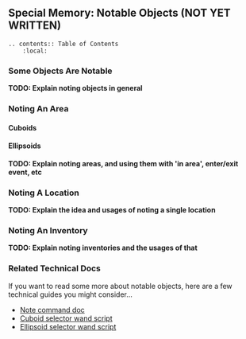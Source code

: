 Special Memory: Notable Objects (NOT YET WRITTEN)
-------------------------------

```eval_rst
.. contents:: Table of Contents
    :local:
```

### Some Objects Are Notable

**TODO: Explain noting objects in general**

### Noting An Area

#### Cuboids

#### Ellipsoids

**TODO: Explain noting areas, and using them with 'in area', enter/exit event, etc**

### Noting A Location

**TODO: Explain the idea and usages of noting a single location**

### Noting An Inventory

**TODO: Explain noting inventories and the usages of that**

### Related Technical Docs

If you want to read some more about notable objects, here are a few technical guides you might consider...

- [Note command doc](https://one.denizenscript.com/denizen/cmds/note)
- [Cuboid selector wand script](https://forum.denizenscript.com/viewtopic.php?f=13&t=190)
- [Ellipsoid selector wand script](https://forum.denizenscript.com/viewtopic.php?f=13&t=302)

